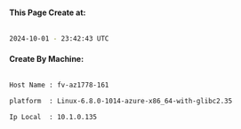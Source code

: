 
   
#### This Page Create at:

```bash

2024-10-01 - 23:42:43 UTC

```

#### Create By Machine:

```bash

Host Name : fv-az1778-161

platform  : Linux-6.8.0-1014-azure-x86_64-with-glibc2.35

Ip Local  : 10.1.0.135

```

